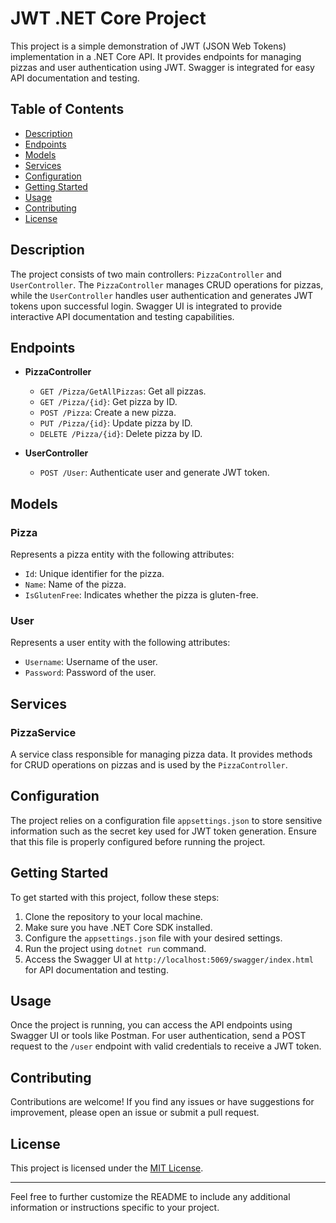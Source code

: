 
# JWT .NET Core Project

This project is a simple demonstration of JWT (JSON Web Tokens) implementation in a .NET Core API. It provides endpoints for managing pizzas and user authentication using JWT. Swagger is integrated for easy API documentation and testing.

## Table of Contents

- [Description](#description)
- [Endpoints](#endpoints)
- [Models](#models)
- [Services](#services)
- [Configuration](#configuration)
- [Getting Started](#getting-started)
- [Usage](#usage)
- [Contributing](#contributing)
- [License](#license)

## Description

The project consists of two main controllers: `PizzaController` and `UserController`. The `PizzaController` manages CRUD operations for pizzas, while the `UserController` handles user authentication and generates JWT tokens upon successful login. Swagger UI is integrated to provide interactive API documentation and testing capabilities.

## Endpoints

- **PizzaController**
  - `GET /Pizza/GetAllPizzas`: Get all pizzas.
  - `GET /Pizza/{id}`: Get pizza by ID.
  - `POST /Pizza`: Create a new pizza.
  - `PUT /Pizza/{id}`: Update pizza by ID.
  - `DELETE /Pizza/{id}`: Delete pizza by ID.

- **UserController**
  - `POST /User`: Authenticate user and generate JWT token.

## Models

### Pizza

Represents a pizza entity with the following attributes:
- `Id`: Unique identifier for the pizza.
- `Name`: Name of the pizza.
- `IsGlutenFree`: Indicates whether the pizza is gluten-free.

### User

Represents a user entity with the following attributes:
- `Username`: Username of the user.
- `Password`: Password of the user.

## Services

### PizzaService

A service class responsible for managing pizza data. It provides methods for CRUD operations on pizzas and is used by the `PizzaController`.

## Configuration

The project relies on a configuration file `appsettings.json` to store sensitive information such as the secret key used for JWT token generation. Ensure that this file is properly configured before running the project.

## Getting Started

To get started with this project, follow these steps:
1. Clone the repository to your local machine.
2. Make sure you have .NET Core SDK installed.
3. Configure the `appsettings.json` file with your desired settings.
4. Run the project using `dotnet run` command.
5. Access the Swagger UI at `http://localhost:5069/swagger/index.html` for API documentation and testing.

## Usage

Once the project is running, you can access the API endpoints using Swagger UI or tools like Postman. For user authentication, send a POST request to the `/user` endpoint with valid credentials to receive a JWT token.

## Contributing

Contributions are welcome! If you find any issues or have suggestions for improvement, please open an issue or submit a pull request.

## License

This project is licensed under the [MIT License](LICENSE).

---

Feel free to further customize the README to include any additional information or instructions specific to your project.
